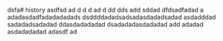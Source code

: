 dsfa# history
asdfsd
ad
d
d
d
ad
d
dd
dds
add
sddad
dfdsadfadad
a
adadasdadfadadadadads
dsddddadadsadsadasdadadsadad
asdadddad
sadadadsadadad
ddasdadadadad
dsadadadasdadadad
add
adadad
asdadadadad
adasdf
ad
